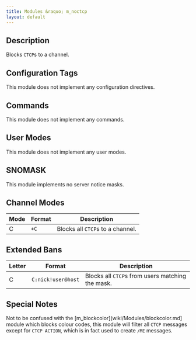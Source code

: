 ```yaml
---
title: Modules &raquo; m_noctcp
layout: default
---
```


## Description

Blocks `CTCP`s to a channel.

## Configuration Tags

This module does not implement any configuration directives.

## Commands

This module does not implement any commands.

## User Modes

This module does not implement any user modes.

## SNOMASK

This module implements no server notice masks.

## Channel Modes

Mode | Format | Description
------- | ----------- | ---------
C | `+C` | Blocks all `CTCP`s to a channel.

## Extended Bans

Letter | Format | Description
------- | ----------- | ---------
C | `C:nick!user@host` | Blocks all `CTCP`s from users matching the mask.

## Special Notes

Not to be confused with the [m_blockcolor](wiki/Modules/blockcolor.md] module which blocks colour codes, this module 
will filter all `CTCP` messages except for `CTCP ACTION`, which is in fact used to create `/ME` messages. 

